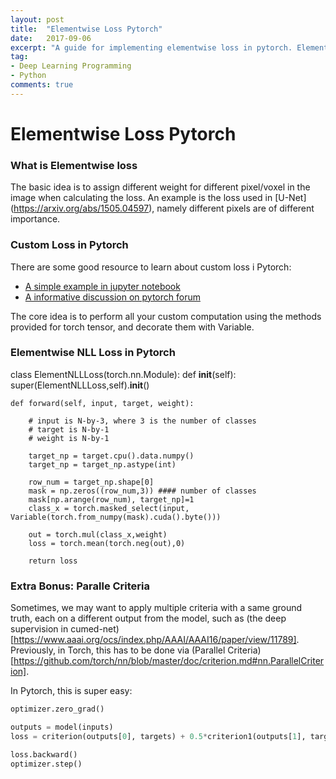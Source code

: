```yaml
---
layout: post
title:  "Elementwise Loss Pytorch"
date:   2017-09-06
excerpt: "A guide for implementing elementwise loss in pytorch. Elementwise loss refers to assign different weight for different pixel/voxel in the image when calculating the loss."
tag:
- Deep Learning Programming
- Python
comments: true
---
```



# Elementwise Loss Pytorch


### What is Elementwise loss

The basic idea is to assign different weight for different pixel/voxel in the image when calculating the loss. An example is the loss used in [U-Net] (https://arxiv.org/abs/1505.04597), namely different pixels are of different importance.

### Custom Loss in Pytorch

There are some good resource to learn about custom loss i Pytorch:

* [A simple example in jupyter notebook](https://github.com/Spandan-Madan/A-Collection-of-important-tasks-in-pytorch)
* [A informative discussion on pytorch forum](https://discuss.pytorch.org/t/build-your-own-loss-function-in-pytorch/235/30)

The core idea is to perform all your custom computation using the methods provided for torch tensor, and decorate them with Variable. 

### Elementwise NLL Loss in Pytorch 

class ElementNLLLoss(torch.nn.Module):
	def __init__(self):
		super(ElementNLLLoss,self).__init__()
	
	def forward(self, input, target, weight):

        # input is N-by-3, where 3 is the number of classes
        # target is N-by-1
        # weight is N-by-1
        
		target_np = target.cpu().data.numpy()
		target_np = target_np.astype(int)

		row_num = target_np.shape[0]
		mask = np.zeros((row_num,3)) #### number of classes
		mask[np.arange(row_num), target_np]=1
		class_x = torch.masked_select(input, Variable(torch.from_numpy(mask).cuda().byte()))
	
		out = torch.mul(class_x,weight)
		loss = torch.mean(torch.neg(out),0)

		return loss

### Extra Bonus: Paralle Criteria

Sometimes, we may want to apply multiple criteria with a same ground truth, each on a different output from the model, such as (the deep supervision in cumed-net)[https://www.aaai.org/ocs/index.php/AAAI/AAAI16/paper/view/11789]. Previously, in Torch, this has to be done via (Parallel Criteria)[https://github.com/torch/nn/blob/master/doc/criterion.md#nn.ParallelCriterion].

In Pytorch, this is super easy:

```python
optimizer.zero_grad()

outputs = model(inputs)
loss = criterion(outputs[0], targets) + 0.5*criterion1(outputs[1], targets) + 0.5*criterion2(outputs[2], targets)

loss.backward()
optimizer.step()
``` 